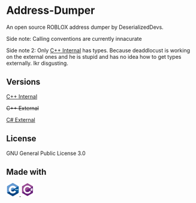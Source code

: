 # Address-Dumper
An open source ROBLOX address dumper by DeserializedDevs.

Side note: Calling conventions are currently innacurate

Side note 2: Only [C++ Internal](https://github.com/DeserialzedDevs/Address-Dumper/tree/main/Internal) has types. Because deaddlocust is working on the external ones and he is stupid and has no idea how to get types externally. Ikr disgusting.

## Versions
[C++ Internal](https://github.com/DeserialzedDevs/Address-Dumper/tree/main/Internal)

~~C++ External~~

[C# External](https://github.com/DeserialzedDevs/Address-Dumper/tree/main/C%23)

## License
GNU General Public License 3.0

## Made with
<a title="C++" href="https://www.learncpp.com/">
    <img width="35" src="https://github.com/devicons/devicon/blob/master/icons/cplusplus/cplusplus-original.svg" alt="CPP">
</a>
<a title="C#" href="https://www.w3schools.com/cs/default.asp">
    <img width="35" src="https://github.com/devicons/devicon/blob/master/icons/csharp/csharp-original.svg" alt="CSharp">
</a>
